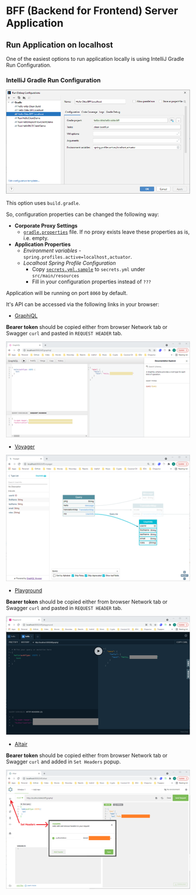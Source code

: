 # BFF (Backend for Frontend) Server Application

## Run Application on localhost

One of the easiest options to run application locally is using IntelliJ Gradle Run Configuration.

### IntelliJ Gradle Run Configuration

![IntelliJ Gradle Run Configuration](images/01-Gradle-Run-Configuration.PNG)

This option uses `build.gradle`.

So, configuration properties can be changed the following way:
- **Corporate Proxy Settings** 
    - [`gradle.properties`](../gradle.properties) file. If no proxy exists leave these properties as is, i.e. empty.
- **Application Properties**
  - _Environment variables_ - `spring.profiles.active=localhost,actuator`.
  - _Localhost Spring Profile Configuration_
    - Copy [`secrets.yml.sample`](src/main/resources/secrets.yml.sample) to `secrets.yml` under `src/main/resources`
    - Fill in your configuration properties instead of `???`

Application will be running on port `8060` by default.

It's API can be accessed via the following links in your browser:
- [GraphiQL](http://localhost:8060/bff/graphiql)

**Bearer token** should be copied either from browser Network tab or Swagger `curl` and pasted in `REQUEST HEADER` tab.

![GraphiQL](images/02-GraphiQL.PNG)

- [Voyager](http://localhost:8060/bff/voyager)

![Voyager](images/03-Voyager.PNG)

- [Playground](http://localhost:8060/bff/playground)

**Bearer token** should be copied either from browser Network tab or Swagger `curl` and pasted in `REQUEST HEADER` tab.

![Playground](images/04-Playground.PNG)

- [Altair](http://localhost:8060/bff/altair)

**Bearer token** should be copied either from browser Network tab or Swagger `curl` and added in `Set Headers` popup.

![Altair](images/05-Altair.PNG)